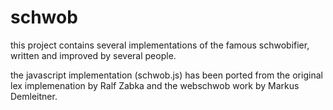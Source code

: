 schwob
======

this project contains several implementations of the famous schwobifier, written and improved by several people.

the javascript implementation (schwob.js) has been ported from the original lex implemenation by Ralf Zabka and the webschwob work by Markus Demleitner.
